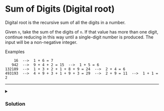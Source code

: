 # Sum of Digits (Digital root)

Digital root is the recursive sum of all the digits in a number.

Given `n`, take the sum of the digits of `n`. If that value has more than one digit, continue reducing in this way until a single-digit number is produced. The input will be a non-negative integer.

Examples

```
    16  -->  1 + 6 = 7
   942  -->  9 + 4 + 2 = 15  -->  1 + 5 = 6
132189  -->  1 + 3 + 2 + 1 + 8 + 9 = 24  -->  2 + 4 = 6
493193  -->  4 + 9 + 3 + 1 + 9 + 3 = 29  -->  2 + 9 = 11  -->  1 + 1 = 2
```

<hr>

<details>
  <summary>
    <h3>Solution</h3>
  </summary>

```js
const convertNumberInArrayOfNumbers = (number) => {
  const numbersArray = [...number.toString()]; // -> 789 => ['7', '8', '9']
  const realNumbersArray = numbersArray.map((n) => Number(n)); // -> ['7', '8', '9'] => [7, 8, 9]
  return realNumbersArray;
};

const sumNumbersArray = (numbersArray) => {
  // numbersArray = [1, 2, 3]
  let total = 0;
  for (let number of numbersArray) {
    total += number;
  }
  // total = 0 + 1 === 1
  // total = 1 + 2 === 3
  // total = 3 + 3 === 6
  return total; //  6
};

const reCall = (total) => {
  if (total.toString().length > 1) {
    return reCall(sumNumbersArray(convertNumberInArrayOfNumbers(total)));
  } else {
    return total;
  }
};

function digitalRoot(n) {
  let total = 0;
  total = sumNumbersArray(convertNumberInArrayOfNumbers(n));
  return reCall(total);
}
```

</details>
